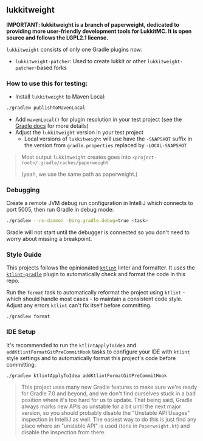 ## lukkitweight

**IMPORTANT: lukkitweight is a branch of paperweight, dedicated to providing more user-friendly development tools for LukkitMC. It is open source and follows the LGPL2.1 license.**

`lukkitweight` consists of only one Gradle plugins now:
- `lukkitweight-patcher`: Used to create lukkit or other `lukkitweight-patcher`-based forks

### How to use this for testing:

- Install `lukkitweight` to Maven Local:
```bash
./gradlew publishToMavenLocal
```
- Add `mavenLocal()` for plugin resolution in your test project
  (see the [Gradle docs](https://docs.gradle.org/current/userguide/plugins.html#sec:custom_plugin_repositories) for more details)
- Adjust the `lukkitweight` version in your test project
  - Local versions of `lukkitweight` will use have the `-SNAPSHOT` suffix in the version from `gradle.properties` replaced by `-LOCAL-SNAPSHOT`

> Most output `lukkitweight` creates goes into `<project-root>/.gradle/caches/paperweight`
>
> (yeah, we use the same path as paperweight.)

### Debugging

Create a remote JVM debug run configuration in IntelliJ which connects to port 5005, then run Gradle in debug mode:

```bash
./gradlew --no-daemon -Dorg.gradle.debug=true <task>
```

Gradle will not start until the debugger is connected so you don't need to worry about missing a breakpoint.

### Style Guide

This projects follows the opinionated [`ktlint`](https://ktlint.github.io/) linter and formatter. It uses the
[`ktlint-gradle`](https://github.com/jlleitschuh/ktlint-gradle) plugin to automatically check and format the code in
this repo.

Run the `format` task to automatically reformat the project using `ktlint` - which should handle most cases - to
maintain a consistent code style. Adjust any errors `ktlint` can't fix itself before committing.

```
./gradlew format
```

### IDE Setup

It's recommended to run the `ktlintApplyToIdea` and `addKtlintFormatGitPreCommitHook` tasks to configure your IDE
with `ktlint` style settings and to automatically format this project's code before committing:

```
./gradlew ktlintApplyToIdea addKtlintFormatGitPreCommitHook
```

> This project uses many new Gradle features to make sure we're ready for Gradle 7.0 and beyond, and we don't find
> ourselves stuck in a bad position where it's too hard for us to update. That being said, Gradle always marks new APIs
> as unstable for a bit until the next major version, so you should probably disable the "Unstable API Usages" inspection
> in IntelliJ as well. The easiest way to do this is just find any place where an "unstable API" is used (tons in
> `Paperweight.kt`) and disable the inspection from there.
